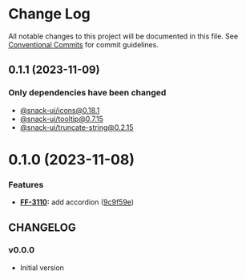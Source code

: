 # Change Log

All notable changes to this project will be documented in this file.
See [Conventional Commits](https://conventionalcommits.org) for commit guidelines.

## 0.1.1 (2023-11-09)

### Only dependencies have been changed
* [@snack-ui/icons@0.18.1](https://git.sbercloud.tech/sbercloud-ui/tokens-design-system/snack-uikit/-/blob/master/packages/icons/CHANGELOG.md)
* [@snack-ui/tooltip@0.7.15](https://git.sbercloud.tech/sbercloud-ui/tokens-design-system/snack-uikit/-/blob/master/packages/tooltip/CHANGELOG.md)
* [@snack-ui/truncate-string@0.2.15](https://git.sbercloud.tech/sbercloud-ui/tokens-design-system/snack-uikit/-/blob/master/packages/truncate-string/CHANGELOG.md)





# 0.1.0 (2023-11-08)


### Features

* **[FF-3110](https://jira.sbercloud.tech/browse/FF-3110):** add accordion ([9c9f59e](https://git.sbercloud.tech/sbercloud-ui/tokens-design-system/snack-uikit/commits/9c9f59e3e7117811f3d65aa19c64ca4f54796e2c))





## CHANGELOG

### v0.0.0

- Initial version
